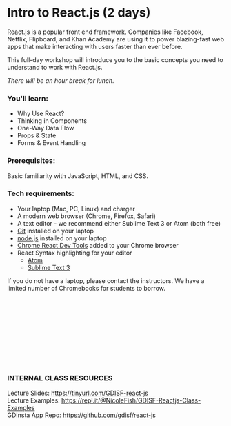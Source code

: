 # Intro to React.js (2 days)

React.js is a popular front end framework. Companies like Facebook, Netflix, Flipboard, and Khan Academy are using it to power blazing-fast web apps that make interacting with users faster than ever before.

This full-day workshop will introduce you to the basic concepts you need to understand to work with React.js.

_There will be an hour break for lunch._


### **You'll learn:**

* Why Use React?
* Thinking in Components
* One-Way Data Flow
* Props & State
* Forms & Event Handling

### **Prerequisites:**
Basic familiarity with JavaScript, HTML, and CSS.

### **Tech requirements:**

* Your laptop (Mac, PC, Linux) and charger
* A modern web browser (Chrome, Firefox, Safari)
* A text editor - we recommend either Sublime Text 3 or Atom (both free)
* [Git](https://git-scm.com/book/en/v2/Getting-Started-Installing-Git) installed on your laptop
* [node.js](https://nodejs.org/en/blog/release/v8.11.3/) installed on your laptop
* [Chrome React Dev Tools](https://chrome.google.com/webstore/detail/react-developer-tools/fmkadmapgofadopljbjfkapdkoienihi) added to your Chrome browser
* React Syntax highlighting for your editor
  - [Atom](https://github.com/dwyl/learn-react/issues/12)
  - [Sublime Text 3](https://medium.com/@adrianmcli/setting-up-sublime-text-3-for-reactjs-3bf6baceb73a)

If you do not have a laptop, please contact the instructors. We have a limited number of Chromebooks for students to borrow.


<br/>
<br/>
<br/>
<br/>
<br/>
<br/>
<br/>
<br/>
<br/>


### INTERNAL CLASS RESOURCES
Lecture Slides: https://tinyurl.com/GDISF-react-js  
Lecture Examples: https://repl.it/@NicoleFish/GDISF-Reactjs-Class-Examples  
GDInsta App Repo: https://github.com/gdisf/react-js
